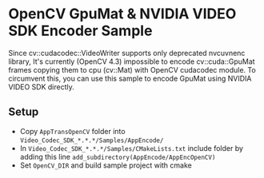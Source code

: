 # OpenCV GpuMat & NVIDIA VIDEO SDK Encoder Sample
Since cv::cudacodec::VideoWriter supports only deprecated nvcuvnenc library, It's currently (OpenCV 4.3) impossible to encode cv::cuda::GpuMat frames copying them to cpu (cv::Mat) with OpenCV cudacodec module. To circumvent this, you can use this sample to encode GpuMat using NVIDIA VIDEO SDK directly. 

## Setup
* Copy `AppTransOpenCV` folder into `Video_Codec_SDK_*.*.*/Samples/AppEncode/`  
* In `Video_Codec_SDK_*.*.*/Samples/CMakeLists.txt` include folder by adding  this line
`add_subdirectory(AppEncode/AppEncOpenCV)`
* Set `OpenCV_DIR` and build sample project with cmake
